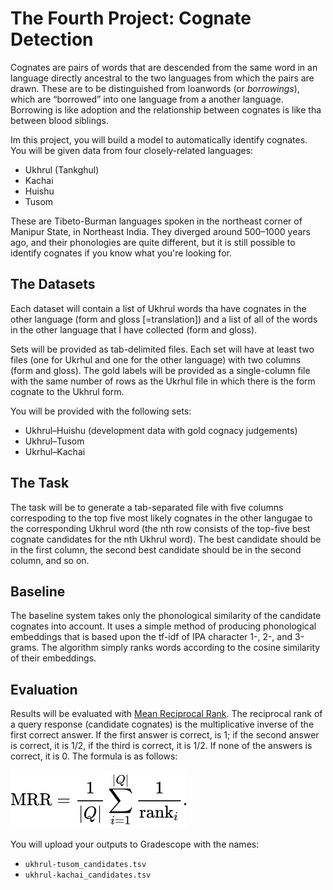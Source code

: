 ---
---

# The Fourth Project: Cognate Detection

Cognates are pairs of words that are descended from the same word in an language directly ancestral to the two languages from which the pairs are drawn. These are to be distinguished from loanwords (or *borrowings*), which are “borrowed” into one language from a another language. Borrowing is like adoption and the relationship between cognates is like tha between blood siblings.

Im this project, you will build a model to automatically identify cognates. You will be given data from four closely-related languages:

- Ukhrul (Tankghul)
- Kachai
- Huishu
- Tusom

These are Tibeto-Burman languages spoken in the northeast corner of Manipur State, in Northeast India. They diverged around 500–1000 years ago, and their phonologies are quite different, but it is still possible to identify cognates if you know what you're looking for.

## The Datasets

Each dataset will contain a list of Ukhrul words tha have cognates in the other language (form and gloss [=translation]) and a list of all of the words in the other language that I have collected (form and gloss).

Sets will be provided as tab-delimited files. Each set will have at least two files (one for Ukrhul and one for the other language) with two columns (form and gloss). The gold labels will be provided as a single-column file with the same number of rows as the Ukrhul file in which there is the form cognate to the Ukhrul form.

You will be provided with the following sets:

- Ukhrul–Huishu (development data with gold cognacy judgements)
- Ukhrul–Tusom
- Ukrhul–Kachai

## The Task

The task will be to generate a tab-separated file with five columns correspoding to the top five most likely cognates in the other langugae to the corresponding Ukhrul word (the nth row consists of the top-five best cognate candidates for the nth Ukhrul word). The best candidate should be in the first column, the second best candidate should be in the second column, and so on.

## Baseline

The baseline system takes only the phonological similarity of the candidate cognates into account. It uses a simple method of producing phonological embeddings that is based upon the tf-idf of IPA character 1-, 2-, and 3-grams. The algorithm simply ranks words according to the cosine similarity of their embeddings.

## Evaluation

Results will be evaluated with [Mean Reciprocal Rank](https://en.wikipedia.org/wiki/Mean_reciprocal_rank). The reciprocal rank of a query response (candidate cognates) is the multiplicative inverse of the first correct answer. If the first answer is correct, is 1; if the second answer is correct, it is 1/2, if the third is correct, it is 1/2. If none of the answers is correct, it is 0. The formula is as follows:

![The formula for Mean Reciprocal Rank](/assets/images/mrr.svg)

You will upload your outputs to Gradescope with the names:

- `ukhrul-tusom_candidates.tsv`
- `ukhrul-kachai_candidates.tsv`
